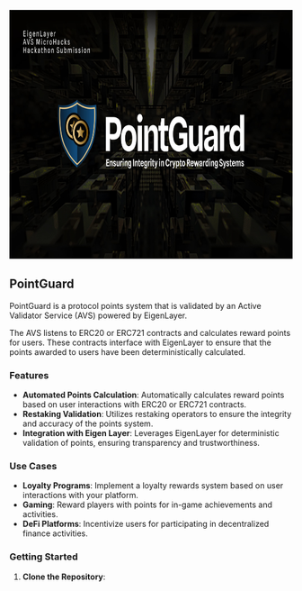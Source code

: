 <p align="center">
<a href="https://www.yieldnest.finance/pointguard">
    <img src="public/pointguard-banner.jpg" alt="PointGuard
 Banner" height="442">
</a>
</p>

## PointGuard

PointGuard is a protocol points system that is validated by an Active Validator Service (AVS) powered by EigenLayer.

The AVS listens to ERC20 or ERC721 contracts and calculates reward points for users. These contracts interface with EigenLayer to ensure that the points awarded to users have been deterministically calculated.

### Features

- **Automated Points Calculation**: Automatically calculates reward points based on user interactions with ERC20 or ERC721 contracts.
- **Restaking Validation**: Utilizes restaking operators to ensure the integrity and accuracy of the points system.
- **Integration with Eigen Layer**: Leverages EigenLayer for deterministic validation of points, ensuring transparency and trustworthiness.

### Use Cases

- **Loyalty Programs**: Implement a loyalty rewards system based on user interactions with your platform.
- **Gaming**: Reward players with points for in-game achievements and activities.
- **DeFi Platforms**: Incentivize users for participating in decentralized finance activities.

### Getting Started

1. **Clone the Repository**:
